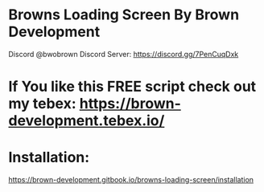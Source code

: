 # Browns Loading Screen By Brown Development 

Discord @bwobrown
Discord Server: https://discord.gg/7PenCuqDxk 

# If You like this FREE script check out my tebex: https://brown-development.tebex.io/

# Installation:
https://brown-development.gitbook.io/browns-loading-screen/installation